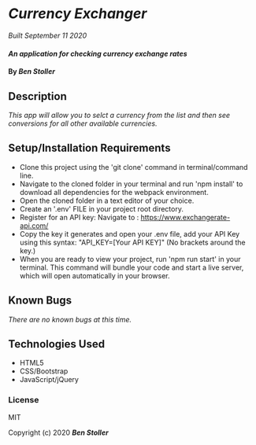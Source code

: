# _Currency Exchanger_

_Built September 11 2020_

#### _An application for checking currency exchange rates_

#### By _**Ben Stoller**_

## Description

_This app will allow you to selct a currency from the list and then see conversions for all other available currencies._

## Setup/Installation Requirements

* Clone this project using the 'git clone' command in terminal/command line.
* Navigate to the cloned folder in your terminal and run 'npm install'  to download all dependencies for the webpack environment.
* Open the cloned folder in a text editor of your choice.
* Create an '.env' FILE in your project root directory.
* Register for an API key: Navigate to : https://www.exchangerate-api.com/
* Copy the key it generates and open your .env file, add your API Key using this syntax: "API_KEY=[Your API KEY]" (No brackets around the key.) 
* When you are ready to view your project, run 'npm run start' in your terminal. This command will bundle your code and start a live server, which will open automatically in your browser.


## Known Bugs

_There are no known bugs at this time._

## Technologies Used

* HTML5
* CSS/Bootstrap
* JavaScript/jQuery

### License

MIT

Copyright (c) 2020 **_Ben Stoller_**

